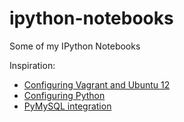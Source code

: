 # ipython-notebooks
Some of my IPython Notebooks

Inspiration:
* [Configuring Vagrant and Ubuntu 12](https://medium.com/@stevenbeeckman/getting-started-with-ipython-notebook-381bd40bdf84)
* [Configuring Python](https://gist.github.com/stevenbeeckman/beffbbd867b93575ac48)
* [PyMySQL integration](http://nbviewer.ipython.org/gist/slarson/6745890)
